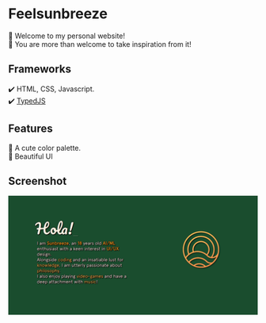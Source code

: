 # Feelsunbreeze
👋 Welcome to my personal website!  
🫶 You are more than welcome to take inspiration from it! 
## Frameworks
✔️ HTML, CSS, Javascript.  
✔️ [TypedJS](https://github.com/mattboldt/typed.js/)
## Features
🎉 A cute color palette.  
🎉 Beautiful UI
## Screenshot
![Image](Screenshot.png "website_screenshot")
